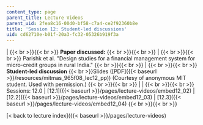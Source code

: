 ```yaml
---
content_type: page
parent_title: Lecture Videos
parent_uid: 2fea8c16-00d0-bf58-c7a4-ce2f92360b8e
title: 'Session 12: Student-led discussions'
uid: cd62710e-b01f-20a3-fc32-05326b919f3a
---
```


|  {{< br >}}{{< br >}} **Paper discussed:** {{< br >}}{{< br >}}  |  {{< br >}}{{< br >}} Parishk et al. "Design studies for a financial management system for micro-credit groups in rural India." {{< br >}}{{< br >}}  |  {{< br >}}{{< br >}} **Student-led discussion**  {{< br >}}Slides ([PDF]({{< baseurl >}}/resources/mitmas_965f08_lec12_pp)) (Courtesy of anonymous MIT student. Used with permission.) {{< br >}}{{< br >}}  |
|  {{< br >}}{{< br >}} Sessions: 12.0 &#124; [12.1]({{< baseurl >}}/pages/lecture-videos/embed12_02) &#124; [12.2]({{< baseurl >}}/pages/lecture-videos/embed12_03) &#124; [12.3]({{< baseurl >}}/pages/lecture-videos/embed12_04) {{< br >}}{{< br >}}  

[< back to lecture index]({{< baseurl >}}/pages/lecture-videos)